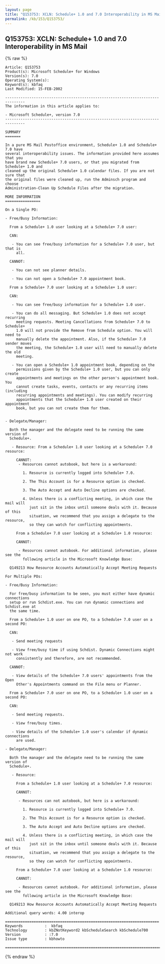 ```yaml
---
layout: page
title: "Q153753: XCLN: Schedule+ 1.0 and 7.0 Interoperability in MS Mail"
permalink: /kb/153/Q153753/
---
```


## Q153753: XCLN: Schedule+ 1.0 and 7.0 Interoperability in MS Mail

{% raw %}

	Article: Q153753
	Product(s): Microsoft Schedule+ for Windows
	Version(s): 7.0
	Operating System(s): 
	Keyword(s): kbfaq
	Last Modified: 15-FEB-2002
	
	-------------------------------------------------------------------------------
	The information in this article applies to:
	
	- Microsoft Schedule+, version 7.0 
	-------------------------------------------------------------------------------
	
	SUMMARY
	=======
	
	In a pure MS Mail Postoffice environment, Schedule+ 1.0 and Schedule+ 7.0 have
	several interoperability issues. The information provided here assumes that you
	have brand new Schedule+ 7.0 users, or that you migrated from Schedule+ 1.0 and
	cleaned up the original Schedule+ 1.0 calendar files. If you are not sure that
	the original files were cleaned up, run the Adminsch program and choose
	Administration-Clean Up Schedule Files after the migration.
	
	MORE INFORMATION
	================
	
	On a Single PO:
	
	- Free/Busy Information:
	
	  From a Schedule+ 1.0 user looking at a Schedule+ 7.0 user:
	
	  CAN:
	
	   - You can see free/busy information for a Schedule+ 7.0 user, but that is
	     all.
	
	  CANNOT:
	
	   - You can not see planner details.
	
	   - You can not open a Schedule+ 7.0 appointment book.
	
	  From a Schedule+ 7.0 user looking at a Schedule+ 1.0 user:
	
	  CAN:
	
	   - You can see free/busy information for a Schedule+ 1.0 user.
	
	   - You can do all messaging. But Schedule+ 1.0 does not accept recurring
	     meeting requests. Meeting Cancellations from Schedule+ 7.0 to Schedule+
	     1.0 will not provide the Remove from Schedule option. You will need to
	     manually delete the appointment. Also, if the Schedule+ 7.0 sender moves
	     the meeting, the Schedule+ 1.0 user will need to manually delete the old
	     meeting.
	
	   - You can open a Schedule+ 1.0 appointment book, depending on the
	     permissions given by the Schedule+ 1.0 user, but you can only create
	     appointments and meetings on the other person's appointment book. You
	     cannot create tasks, events, contacts or any recurring items (including
	     recurring appointments and meetings). You can modify recurring
	     appointments that the Schedule+ 1.0 user created on their appointment
	     book, but you can not create them for them.
	
	
	- Delegate/Manager:
	
	  Both the manager and the delegate need to be running the same version of
	  Schedule+.
	
	   - Resource: From a Schedule+ 1.0 user looking at a Schedule+ 7.0 resource:
	
	     CANNOT:
	      - Resources cannot autobook, but here is a workaround:
	
	        1. Resource is currently logged into Schedule+ 7.0.
	
	        2. The This Account is for a Resource option is checked.
	
	        3. The Auto Accept and Auto Decline options are checked.
	
	        4. Unless there is a conflicting meeting, in which case the mail will
	           just sit in the inbox until someone deals with it. Because of this
	           situation, we recommend that you assign a delegate to the resource,
	           so they can watch for conflicting appointments.
	
	     From a Schedule+ 7.0 user looking at a Schedule+ 1.0 resource:
	
	     CANNOT:
	
	      - Resources cannot autobook. For additional information, please see the
	        following article in the Microsoft Knowledge Base:
	
	  Q149213 How Resource Accounts Automatically Accept Meeting Requests
	
	For Multiple POs:
	
	- Free/Busy Information:
	
	  For free/busy information to be seen, you must either have dynamic connections
	  setup or run Schdist.exe. You can run dynamic connections and Schdist.exe at
	  the same time.
	
	  From a Schedule+ 1.0 user on one PO, to a Schedule+ 7.0 user on a second PO:
	
	  CAN:
	
	   - Send meeting requests
	
	   - View free/busy time if using Schdist. Dynamic Connections might not work
	     consistently and therefore, are not recommended.
	
	  CANNOT:
	
	   - View details of the Schedule+ 7.0 users' appointments from the Open
	     Other's Appointments command on the File menu or Planner.
	
	  From a Schedule+ 7.0 user on one PO, to a Schedule+ 1.0 user on a second PO:
	
	  CAN:
	
	   - Send meeting requests.
	
	   - View free/busy times.
	
	   - View details of the Schedule+ 1.0 user's calendar if dynamic connections
	     are used.
	
	- Delegate/Manager:
	
	  Both the manager and the delegate need to be running the same version of
	  Schedule+.
	
	   - Resource:
	
	     From a Schedule+ 1.0 user looking at a Schedule+ 7.0 resource:
	
	     CANNOT:
	
	      - Resources can not autobook, but here is a workaround:
	
	        1. Resource is currently logged into Schedule+ 7.0.
	
	        2. The This Account is for a Resource option is checked.
	
	        3. The Auto Accept and Auto Decline options are checked.
	
	        4. Unless there is a conflicting meeting, in which case the mail will
	           just sit in the inbox until someone deals with it. Because of this
	           situation, we recommend that you assign a delegate to the resource,
	           so they can watch for conflicting appointments.
	
	     From a Schedule+ 7.0 user looking at a Schedule+ 1.0 resource:
	
	     CANNOT:
	
	      - Resources cannot autobook. For additional information, please see the
	        following article in the Microsoft Knowledge Base:
	
	  Q149213 How Resource Accounts Automatically Accept Meeting Requests
	
	Additional query words: 4.00 interop
	
	======================================================================
	Keywords          :  kbfaq
	Technology        : kbZNotKeyword2 kbScheduleSearch kbSchedule700
	Version           : :7.0
	Issue type        : kbhowto
	
	=============================================================================
	

{% endraw %}
